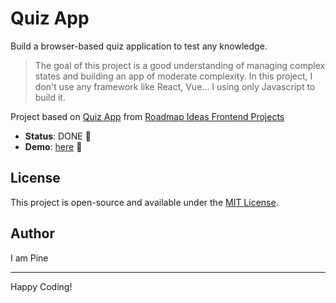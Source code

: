 # Quiz App

Build a browser-based quiz application to test any knowledge.

> The goal of this project is a good understanding of managing complex states and building an app of moderate complexity. In this project, I don't use any framework like React, Vue... I using only Javascript to build it.

Project based on [Quiz App][quiz-app] from [Roadmap Ideas Frontend Projects][roadmap-frontend-projects]

-   **Status**: DONE 🎉
-   **Demo**: [here][demo-link] 🚀

## License

This project is open-source and available under the [MIT License](https://opensource.org/licenses/MIT).

## Author

I am Pine

---

Happy Coding!

[roadmap-frontend-projects]: https://roadmap.sh/frontend/projects
[quiz-app]: https://roadmap.sh/projects/quiz-app
[demo-link]: https://pine1611.github.io/frontend-projects/15-quiz-app/public
